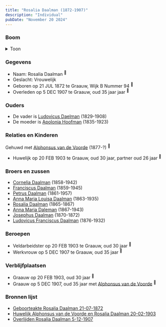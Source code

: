 ```yaml
---
title: "Rosalia Daalman (1872-1907)"
description: "Individual"
pubDate: "November 20 2024"
---
```


### Boom
<details><summary>Toon</summary>

![test](https://www.plantuml.com/plantuml/svg/ZPDHRvim58NV_IkkseTj3vK09mAYAEsImDgfIgUrwsjam4qyZ8riqoYgyjztAJH9jMhP6xe-llxkEPShwvXnJIM9BOMgcM4LP2mlLqOtgfXfgGqumvJ58wuSMOk2GovCBddtpQlQRQ7YLSQDxKhMSSErszQS77ND9RCMNWW0JBKfk7bOYxnKtDhnk692JIP0oOwGJ_3ZzIbBkXjdjqsXdqNUM9WpBYkcpe1PkF4yBuW1pXEQ3jCfDdvv4bmMEnYFCfPjbvbsJlBH10Aucps07w7wkf7M7GbjsKYvPAfOvaPRcsd4mHk-3zz_BS2FlGY-6SQQ3OBrD5zhz4G91jTQFxs3YH0cdIOqeV-0YM5nzuWmT8WDbEDAMCjF4yNT3750_m8QZpQyA8HQeOpwC4zcs7uOldAboELxS2x5QkssN4gzGROTwSsxkEWLf1_WKEXlOW6F0ah9stC_jMKInvypTfm5Ic2VusaRWjRXMmGDWxU1Jdemx6QBlV3WmJuLMQ-rihWZpqm1xk2ZRdTiJpS8_cTJRXRjdeGXVFu2zqxNDQh4x_8qsYLSVXn8u46QJ5jekWya6dmOIEjWxtyq83tqeK2kk2hmF_q3)
</details>

### Gegevens
- Naam: Rosalia Daalman <sup><a href="../s00391/" style="text-decoration:none" title="Geboorteakte Rosalia Daalman 21-07-1872">:link:</a></sup>
- Geslacht: Vrouwelijk
- Geboren op 21 JUL 1872 te Graauw, Wijk B Nummer 94 <sup><a href="../s00391/" style="text-decoration:none" title="Geboorteakte Rosalia Daalman 21-07-1872">:link:</a></sup>
- Overleden op 5 DEC 1907 te Graauw, oud 35 jaar jaar <sup><a href="../s00401/" style="text-decoration:none" title="Overlijden Rosalia Daalman 5-12-1907">:link:</a></sup>

### Ouders
- De vader is [Ludovicus Daelman](../i00029/) (1829-1908)
- De moeder is [Apolonia Hoofman](../i00028/) (1835-1923)

### Relaties en Kinderen

Gehuwd met [Alphonsus van de Voorde](../i00242/) (1877-?) <sup><a href="../s00400/" style="text-decoration:none" title="Huwelijk Alphonsus van de Voorde en Rosalia Daalman 20-02-1903">:link:</a></sup>
- Huwelijk op 20 FEB 1903 te Graauw, oud 30 jaar, partner oud 26 jaar <sup><a href="../s00400/" style="text-decoration:none" title="Huwelijk Alphonsus van de Voorde en Rosalia Daalman 20-02-1903">:link:</a></sup>

### Broers en zussen
- [Cornelia Daalman](../i00226/) (1858-1942)
- [Franciscus Daalman](../i00227/) (1859-1945)
- [Petrus Daalman](../i00228/) (1861-1957)
- [Anna Maria Louisa Daalman](../i00229/) (1863-1935)
- [Rosalia Daalman](../i00230/) (1865-1867)
- [Anna Maria Daleman](../i00231/) (1867-1943)
- [Josephus Daalman](../i00232/) (1870-1872)
- [Ludovicus Franciscus Daalman](../i00234/) (1876-1932)

### Beroepen
- Veldarbeidster op 20 FEB 1903 te Graauw, oud 30 jaar <sup><a href="../s00400/" style="text-decoration:none" title="Huwelijk Alphonsus van de Voorde en Rosalia Daalman 20-02-1903">:link:</a></sup>
- Werkvrouw op 5 DEC 1907 te Graauw, oud 35 jaar <sup><a href="../s00401/" style="text-decoration:none" title="Overlijden Rosalia Daalman 5-12-1907">:link:</a></sup>

### Verblijfplaatsen
- Graauw  op 20 FEB 1903, oud 30 jaar  <sup><a href="../s00400/" style="text-decoration:none" title="Huwelijk Alphonsus van de Voorde en Rosalia Daalman 20-02-1903">:link:</a></sup>
- Graauw  op 5 DEC 1907, oud 35 jaar met [Alphonsus van de Voorde](../i00242/) <sup><a href="../s00401/" style="text-decoration:none" title="Overlijden Rosalia Daalman 5-12-1907">:link:</a></sup>

### Bronnen lijst
- [Geboorteakte Rosalia Daalman 21-07-1872](../s00391/)
- [Huwelijk Alphonsus van de Voorde en Rosalia Daalman 20-02-1903](../s00400/)
- [Overlijden Rosalia Daalman 5-12-1907](../s00401/)